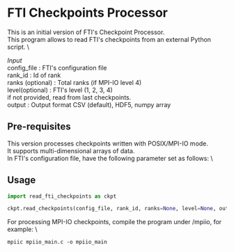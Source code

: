 # FTI Checkpoints Processor

This is an initial version of FTI's Checkpoint Processor. \
This program allows to read FTI's checkpoints from an external Python script. \

*Input* \
config_file			: FTI's configuration file \
rank_id    			: Id of rank \
ranks (optional)	: Total ranks (if MPI-IO level 4) \
level(optional)     : FTI's level (1, 2, 3, 4) \
					 if not provided, read from last checkpoints. \
output 				: Output format
						CSV (default), HDF5, numpy array



## Pre-requisites

This version processes checkpoints written with POSIX/MPI-IO mode. \
It supports multi-dimensional arrays of data. \
In FTI's configuration file, have the following parameter set as follows: \


## Usage

```python
import read_fti_checkpoints as ckpt

ckpt.read_checkpoints(config_file, rank_id, ranks=None, level=None, output=None)

```

For processing MPI-IO checkpoints, compile the program under /mpiio, for example: \
```
mpiic mpiio_main.c -o mpiio_main
```